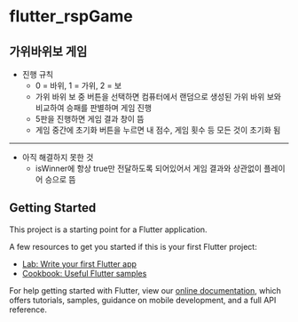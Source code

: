 # flutter_rspGame
## 가위바위보 게임

- 진행 규칙
  - 0 = 바위, 1 = 가위, 2 = 보
  - 가위 바위 보 중 버튼을 선택하면 컴퓨터에서 랜덤으로 생성된 가위 바위 보와 비교하여 승패를 판별하며 게임 진행
  - 5판을 진행하면 게임 결과 창이 뜸
  - 게임 중간에 초기화 버튼을 누르면 내 점수, 게임 횟수 등 모든 것이 초기화 됨
 
 -------------------------
 
 - 아직 해결하지 못한 것
   - isWinner에 항상 true만 전달하도록 되어있어서 게임 결과와 상관없이 플레이어 승으로 뜸


## Getting Started

This project is a starting point for a Flutter application.

A few resources to get you started if this is your first Flutter project:

- [Lab: Write your first Flutter app](https://flutter.dev/docs/get-started/codelab)
- [Cookbook: Useful Flutter samples](https://flutter.dev/docs/cookbook)

For help getting started with Flutter, view our
[online documentation](https://flutter.dev/docs), which offers tutorials,
samples, guidance on mobile development, and a full API reference.
